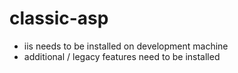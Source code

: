# classic-asp

- iis needs to be installed on development machine
- additional / legacy features need to be installed